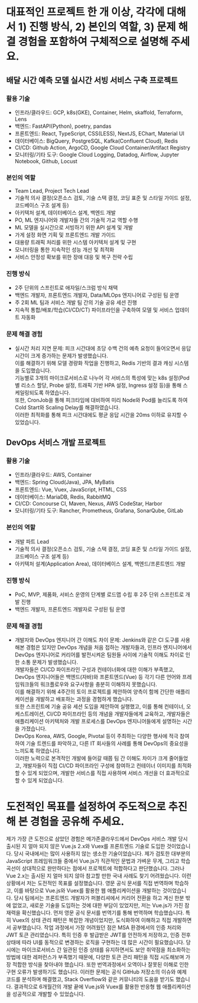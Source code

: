 # 대표적인 프로젝트 한 개 이상, 각각에 대해서 1) 진행 방식, 2) 본인의 역할, 3) 문제 해결 경험을 포함하여 구체적으로 설명해 주세요.

## 배달 시간 예측 모델 실시간 서빙 서비스 구축 프로젝트

### 활용 기술

- 인프라/클라우드: GCP, k8s(GKE), Container, Helm, skaffold, Terraform, Lens
- 백엔드: FastAPI(Python), poetry, pandas
- 프론트엔드: React, TypeScript, CSS(LESS), NextJS, EChart, Material UI
- 데이터베이스: BigQuery, PostgreSQL, Kafka(Confluent Cloud), Redis
- CI/CD: Github Action, ArgoCD, Google Cloud Container/Artifact Registry
- 모니터링/기타 도구: Google Cloud Logging, Datadog, Airflow, Jupyter Notebook, Github, Locust

### 본인의 역할

- Team Lead, Project Tech Lead
- 기술적 의사 결정(오픈소스 검토, 기술 스택 결정, 코딩 표준 및 스타일 가이드 설정, 코드베이스 구조 설계 등)
- 아키텍처 설계, 데이터베이스 설계, 백엔드 개발
- PO, ML 엔지니어와 개발자들 간의 기술적 가교 역할 수행
- ML 모델을 실시간으로 서빙하기 위한 API 설계 및 개발
- 가게 설정 화면 기획 및 프론트엔드 개발 가이드
- 대용량 트래픽 처리를 위한 시스템 아키텍처 설계 및 구현
- 모니터링을 통한 지속적인 성능 개선 및 최적화
- 서비스 안정성 확보를 위한 장애 대응 및 복구 전략 수립

### 진행 방식

- 2주 단위의 스프린트로 애자일/스크럼 방식 채택
- 백엔드 개발자, 프론트엔드 개발자, Data/MLOps 엔지니어로 구성된 팀 운영
- 주 2회 ML 팀과 서비스 개발 팀 간의 기술 공유 세션 진행
- 지속적 통합/배포/학습(CI/CD/CT) 파이프라인을 구축하여 모델 및 서비스 업데이트 자동화

### 문제 해결 경험

- 실시간 처리 지연 문제: 피크 시간대에 초당 수백 건의 예측 요청이 들어오면서 응답 시간이 크게 증가하는 문제가 발생했습니다.  
이를 해결하기 위해 모델 경량화 작업을 진행하고, Redis 기반의 결과 캐싱 시스템을 도입했습니다.  
기능별로 3개의 마이크로서비스로 나누어 각 서비스의 특성에 맞는 k8s 설정(Pod별 리소스 할당, Probe 설정, 트래픽 기반 HPA 설정, Ingress 설정 등)을 통해 스케일링되도록 하였습니다.  
또한, CronJob을 통해 피크타임에 대비하여 미리 Node와 Pod를 늘리도록 하여 Cold Start와 Scaling Delay를 해결하였습니다.  
이러한 최적화를 통해 피크 시간대에도 평균 응답 시간을 20ms 이하로 유지할 수 있었습니다.

## DevOps 서비스 개발 프로젝트

### 활용 기술

- 인프라/클라우드: AWS, Container
- 백엔드: Spring Cloud(Java), JPA, MyBatis
- 프론트엔드: Vue, Vuex, JavaScript, HTML, CSS
- 데이터베이스: MariaDB, Redis, RabbitMQ
- CI/CD: Concourse CI, Maven, Nexus, AWS CodeStar, Harbor
- 모니터링/기타 도구: Rancher, Prometheus, Grafana, SonarQube, GitLab

### 본인의 역할

- 개발 파트 Lead
- 기술적 의사 결정(오픈소스 검토, 기술 스택 결정, 코딩 표준 및 스타일 가이드 설정, 코드베이스 구조 설계 등)
- 아키텍처 설계(Application Area), 데이터베이스 설계, 백엔드/프론트엔드 개발

### 진행 방식

- PoC, MVP, 제품화, 서비스 운영의 단계별 로드맵 수립 후 2주 단위 스프린트로 개발 진행
- 백엔드 개발자, 프론트엔드 개발자로 구성된 팀 운영

### 문제 해결 경험

- 개발자와 DevOps 엔지니어 간 이해도 차이 문제: Jenkins와 같은 CI 도구를 사용해본 경험은 있지만 DevOps 개념을 처음 접하는 개발자들과, 인프라 엔지니어에서 DevOps 엔지니어로 커리어를 발전시켜온 팀원들 사이에 기술적 이해도 차이로 인한 소통 문제가 발생했습니다.  
개발자들은 CI/CD 파이프라인 구성과 컨테이너화에 대한 이해가 부족했고, DevOps 엔지니어들은 백엔드(자바)와 프론트엔드(Vue) 등 각기 다른 언어와 프레임워크들의 워크플로우와 요구사항을 충분히 이해하지 못했습니다.  
이를 해결하기 위해 4주간의 토이 프로젝트를 제안하여 양측이 함께 간단한 애플리케이션을 개발하고 배포하는 과정을 경험하게 했습니다.  
또한 스프린트에 기술 공유 세션 도입을 제안하여 실행했고, 이를 통해 컨테이너, 오케스트레이션, CI/CD 파이프라인 등의 개념을 개발자들에게 교육하고, 개발자들은 애플리케이션 아키텍처와 개발 프로세스를 DevOps 엔지니어들에게 설명하는 시간을 가졌습니다.  
DevOps Korea, AWS, Google, Pivotal 등이 주최하는 다양한 행사에 적극 참여하여 기술 트렌드를 파악하고, 다른 IT 회사들의 사례를 통해 DevOps의 중요성을 느끼도록 하였습니다.  
이러한 노력으로 본격적인 개발에 들어갈 때쯤 팀 간 이해도 차이가 크게 줄어들었고, 개발자들이 직접 CI/CD 파이프라인 구성에 참여하고 컨테이너 이미지를 최적화할 수 있게 되었으며, 
개발한 서비스를 직접 사용하며 서비스 개선을 더 효과적으로 할 수 있게 되었습니다.

# 도전적인 목표를 설정하여 주도적으로 추진해 본 경험을 공유해 주세요.

제가 가장 큰 도전으로 삼았던 경험은 메가존클라우드에서 DevOps 서비스 개발 당시 출시된 지 얼마 되지 않은 Vue.js 2.x와 Vuex를 프론트엔드 기술로 도입한 것이었습니다.
당시 국내에서는 많이 사용하지 않는 생소한 기술이었습니다. 제가 검토한 대부분의 JavaScript 프레임워크들 중에서 Vue.js가 직관적인 문법과 가벼운 무게, 그리고 학습 곡선이 상대적으로 완만하다는 점에서 프로젝트에 적합하다고 판단했습니다. 그러나 Vue 2.x는 출시된 지 얼마 되지 않아 참고할 만한 국내 사례도 찾기 어려웠습니다.
이런 상황에서 저는 도전적인 목표를 설정했습니다. 영문 공식 문서를 직접 번역하며 학습하고, 이를 바탕으로 Vue.js와 Vuex를 활용한 웹 애플리케이션을 개발하는 것이었습니다. 당시 팀에서는 프론트엔드 개발자가 퍼블리셔에서 커리어 전환을 하고 계신 한분 밖에 없었고, 새로운 기술을 도입하는 것에 대한 부담이 있었지만, 저는 Vue.js가 가진 잠재력을 확신했습니다.
먼저 영문 공식 문서를 번역기를 통해 번역하며 학습했습니다. 특히 Vuex의 상태 관리 패턴은 복잡한 개념이었지만, 도식화하여 이해하고 직접 개발하면서 공부했습니다.
작업 과정에서 가장 어려웠던 점은 MSA 환경에서의 인증 처리와 JWT 토큰 관리였습니다. 특히 인증 후 발급받은 JWT를 안전하게 저장하고, 인증 전후 상태에 따라 UI를 동적으로 변경하는 로직을 구현하는 데 많은 시간이 필요했습니다. 당시에는 마이크로서비스 간 일관된 인증 상태를 유지하면서도 보안 취약점을 최소화하는 방법에 대한 레퍼런스가 부족했기 때문에, 다양한 토큰 관리 패턴을 직접 시도해보며 가장 적합한 방식을 찾아내야 했습니다.
또한 번역과정에서 오역이나 잘못된 이해로 인한 구현 오류가 발생하기도 했습니다. 이러한 문제는 공식 GitHub 저장소의 이슈와 예제 코드를 분석하며 해결했고, Stack Overflow와 같은 커뮤니티의 도움을 받기도 했습니다.
결과적으로 6개월간의 개발 끝에 Vue.js와 Vuex를 활용한 반응형 웹 애플리케이션을 성공적으로 개발할 수 있었습니다.